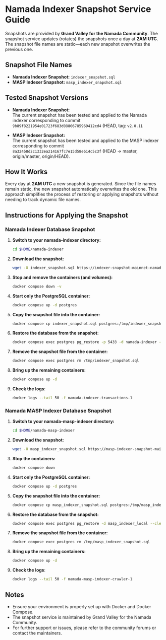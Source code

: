 # Namada Indexer Snapshot Service Guide

Snapshots are provided by **Grand Valley for the Namada Community**. The snapshot service updates (rotates) the snapshots once a day at **2AM UTC**. The snapshot file names are static—each new snapshot overwrites the previous one.

## Snapshot File Names

- **Namada Indexer Snapshot:** `indexer_snapshot.sql`
- **MASP Indexer Snapshot:** `masp_indexer_snapshot.sql`

## Tested Snapshot Versions

- **Namada Indexer Snapshot:**  
  The current snapshot has been tested and applied to the Namada indexer corresponding to commit  
  `9b89f8221954e01723f683d08806785969412cd4` (HEAD, tag: `v2.0.1`).

- **MASP Indexer Snapshot:**  
  The current snapshot has been tested and applied to the MASP indexer corresponding to commit  
  `8a324b8d2c1332ea214167fc7e15d58e614c5c3f` (HEAD -> master, origin/master, origin/HEAD).

## How It Works

Every day at **2AM UTC** a new snapshot is generated. Since the file names remain static, the new snapshot automatically overwrites the old one. This approach simplifies the process of restoring or applying snapshots without needing to track dynamic file names.

## Instructions for Applying the Snapshot

### Namada Indexer Database Snapshot

1. **Switch to your namada-indexer directory:**
   ```bash
   cd $HOME/namada-indexer
   ```

2. **Download the snapshot:**
   ```bash
   wget -O indexer_snapshot.sql https://indexer-snapshot-mainnet-namada.grandvalleys.com/indexer_snapshot.sql
   ```

3. **Stop and remove the containers (and volumes):**
   ```bash
   docker compose down -v
   ```

4. **Start only the PostgreSQL container:**
   ```bash
   docker compose up -d postgres
   ```

5. **Copy the snapshot file into the container:**
   ```bash
   docker compose cp indexer_snapshot.sql postgres:/tmp/indexer_snapshot.sql
   ```

6. **Restore the database from the snapshot:**
   ```bash
   docker compose exec postgres pg_restore -p 5433 -d namada-indexer --clean /tmp/indexer_snapshot.sql --verbose
   ```

7. **Remove the snapshot file from the container:**
   ```bash
   docker compose exec postgres rm /tmp/indexer_snapshot.sql
   ```

8. **Bring up the remaining containers:**
   ```bash
   docker compose up -d
   ```

9. **Check the logs:**
   ```bash
   docker logs --tail 50 -f namada-indexer-transactions-1
   ```

### Namada MASP Indexer Database Snapshot

1. **Switch to your namada-masp-indexer directory:**
   ```bash
   cd $HOME/namada-masp-indexer
   ```

2. **Download the snapshot:**
   ```bash
   wget -O masp_indexer_snapshot.sql https://masp-indexer-snapshot-mainnet-namada.grandvalleys.com/masp_indexer_snapshot.sql
   ```

3. **Stop the containers:**
   ```bash
   docker compose down
   ```

4. **Start only the PostgreSQL container:**
   ```bash
   docker compose up -d postgres
   ```

5. **Copy the snapshot file into the container:**
   ```bash
   docker compose cp masp_indexer_snapshot.sql postgres:/tmp/masp_indexer_snapshot.sql
   ```

6. **Restore the database from the snapshot:**
   ```bash
   docker compose exec postgres pg_restore -d masp_indexer_local --clean /tmp/masp_indexer_snapshot.sql --verbose
   ```

7. **Remove the snapshot file from the container:**
   ```bash
   docker compose exec postgres rm /tmp/masp_indexer_snapshot.sql
   ```

8. **Bring up the remaining containers:**
   ```bash
   docker compose up -d
   ```

9. **Check the logs:**
   ```bash
   docker logs --tail 50 -f namada-masp-indexer-crawler-1
   ```

## Notes

- Ensure your environment is properly set up with Docker and Docker Compose.
- The snapshot service is maintained by Grand Valley for the Namada Community.
- For further support or issues, please refer to the community forums or contact the maintainers.